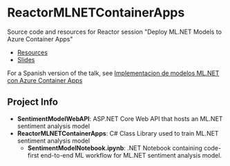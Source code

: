 # ReactorMLNETContainerApps
Source code and resources for Reactor session "Deploy ML.NET Models to Azure Container Apps"

- [Resources](http://lqdev.me/presentations/reactor-mlnet-container-apps.html)
- [Slides](./DeployMLNETModelsAzureContainerApps.pdf)

For a Spanish version of the talk, see [Implementacion de modelos ML.NET con Azure Container Apps](http://lqdev.me/presentations/mlnet-globalai-2022.html)

## Project Info

- **SentimentModelWebAPI**: ASP.NET Core Web API that hosts an ML.NET sentiment analysis model
- **ReactorMLNETContainerApps**: C# Class Library used to train ML.NET sentiment analysis model
    - **SentimentModelNotebook.ipynb**: .NET Notebook containing code-first end-to-end ML workflow for ML.NET sentiment analysis model.

